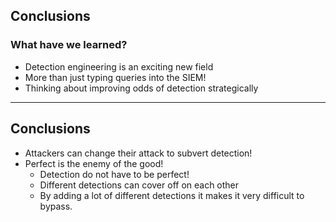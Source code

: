 <!-- .slide: class="title" -->

## Conclusions
### What have we learned?

* Detection engineering is an exciting new field
* More than just typing queries into the SIEM!
* Thinking about improving odds of detection strategically

---

<!-- content -->
## Conclusions

* Attackers can change their attack to subvert detection!
* Perfect is the enemy of the good!
   * Detection do not have to be perfect!
   * Different detections can cover off on each other
   * By adding a lot of different detections it makes it very
     difficult to bypass.

